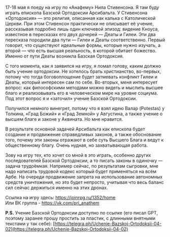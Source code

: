 
17-18 мая я поеду на игру по «Анафему» Нила Стивенсона. Я там буду играть епископа Базской Ортодоксии Арсибальта. У Стивенсона «Ортодоксия» — это религия, описанная как калька с Католической Церкви. При этом Стивенсон практически не описывает её учение, рассказывая подробно лишь один ключевой эпизод: видение Кноуса, известное в пересказах его двух дочерей — Деаты и Гилеи. Эти два пересказа породили два пути — Гилеи и Деаты соответственно. Первый говорит, что существуют идеальные формы, которые нужно изучать, а второй — что есть высшая реальность, в которой обитает божество. Именно от пути Деаты возникла Базская Ортодоксия.

С того момента, как я заявился на игру, я ломал голову, каким должно быть учение ортодоксии. Не хотелось брать христианство, во-первых, потому что тогда боговоплощение будет затмевать конфликт Гилеи и Деаты, который интересен сам по себе. Во-вторых, меня интересует вопрос: как философскими методами можно видеть и мыслить высшее благо и реализовывать его в человеческом мире на уровне социума. Под этот вопрос я и «заточил» учение Базской Ортодоксии.

Получился немного винегрет, потому что я взял идею Валар (Potestas) у Толкина, «Град Божий» и «Град Земной» у Августина, а также учение о высшем благе и законе у Аквината. Но мне нравится.

В результате основной задачей Арсибальта как епископа будет создание и продвижение справедливых законов, а также обоснование того, почему эти законы отражают в себе суть Высшего Блага и ведут к общественному благу. Очень нудная, но захватывающая работа.

Зову на игру тех, кто хочет со мной в это играть, особенно других последователей Базской Ортодоксии, а то писать законы в одиночку — задача трудоёмкая. Например сейчас, по результатам сыгровки, мне надо написать трудовой кодекс который будет применяться на всём Арбе. На очереди продвижение запрета на использование автономных средств уничтожения, но это будет непросто, учитывая что весь баланс сил сейчас держиться именно на этих дронах.

Ссылка на игру здесь: https://joinrpg.ru/1352/home  
Или ВК группа - https://vk.com/pri_anathem

**P.S.** Учение Базской Ортодоксии доступно по ссылке (его писал GPT, поэтому заранее прошу простить за пластик, с длинными внятными текстами у так себе): [https://telegra.ph/Uchenie-Bazskoj-Ortodoksii-04-02](https://telegra.ph/Uchenie-Bazskoj-Ortodoksii-04-02)
